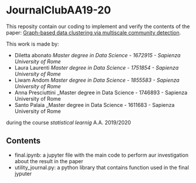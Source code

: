 # JournalClubAA19-20

This reposity contain our coding to implement and verify the contents of the paper: [Graph-based data clustering via
multiscale community detection](https://appliednetsci.springeropen.com/track/pdf/10.1007/s41109-019-0248-7).

This work is made by:
* Diletta abonato _Master degree in Data Science - 1672915 - Sapienza University of Rome_
* Laura Laurenti _Master degree in Data Science - 1751854 - Sapienza University of Rome_
* Liwam Andom _Master degree in Data Science - 1855583 - Sapienza University of Rome_
* Anna Presciuttini _Master degree in Data Science - 1746893 - Sapienza University of Rome
* Santo Palaia _Master degree in Data Science - 1611683 - Sapienza University of Rome

during the course _statistical learnig_ A.A. 2019/2020

## Contents
* final.ipynb:          a jupyter file with the main code to perform aur investigation about the result in the paper
* utility_journal.py:   a python library that contains function used in the final jyputer
